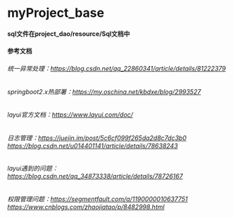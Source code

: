 # myProject_base
#### sql文件在project_dao/resource/Sql文档中
#### 参考文档  
###### 统一异常处理：https://blog.csdn.net/qq_22860341/article/details/81222379  
###### springboot2.x热部署：https://my.oschina.net/kbdxe/blog/2993527
###### layui官方文档：https://www.layui.com/doc/ 
###### 日志管理：https://juejin.im/post/5c6cf099f265da2d8c7dc3b0  https://blog.csdn.net/u014401141/article/details/78638243 
###### layui遇到的问题：https://blog.csdn.net/qq_34873338/article/details/78726167
###### 权限管理问题：https://segmentfault.com/a/1190000010637751 https://www.cnblogs.com/zhaojiatao/p/8482998.html